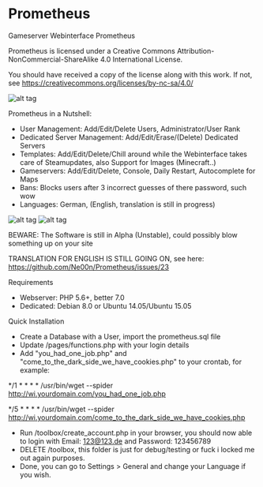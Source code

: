 # Prometheus
Gameserver Webinterface Prometheus

Prometheus is licensed under a
Creative Commons Attribution-NonCommercial-ShareAlike 4.0 International License.

You should have received a copy of the license along with this
work. If not, see https://creativecommons.org/licenses/by-nc-sa/4.0/

![alt tag](https://upload.wikimedia.org/wikipedia/commons/thumb/1/12/Cc-by-nc-sa_icon.svg/120px-Cc-by-nc-sa_icon.svg.png)

Prometheus in a Nutshell:

- User Management: Add/Edit/Delete Users, Administrator/User Rank
- Dedicated Server Management: Add/Edit/Erase/(Delete) Dedicated Servers
- Templates: Add/Edit/Delete/Chill around while the Webinterface takes care of Steamupdates, also Support for Images (Minecraft..)
- Gameservers: Add/Edit/Delete, Console, Daily Restart, Autocomplete for Maps
- Bans: Blocks users after 3 incorrect guesses of there password, such wow
- Languages: German, (English, translation is still in progress)

![alt tag](http://i.imgur.com/QiFFRG9.png)
![alt tag](http://i.imgur.com/4TvggC1.png)

BEWARE: The Software is still in Alpha (Unstable), could possibly blow something up on your site

TRANSLATION FOR ENGLISH IS STILL GOING ON, see here:
https://github.com/Ne00n/Prometheus/issues/23

Requirements
- Webserver: PHP 5.6+, better 7.0
- Dedicated: Debian 8.0 or Ubuntu 14.05/Ubuntu 15.05

Quick Installation

- Create a Database with a User, import the prometheus.sql file
- Update /pages/functions.php with your login details
- Add "you_had_one_job.php" and "come_to_the_dark_side_we_have_cookies.php" to your crontab, for example:

*/1 * * * * /usr/bin/wget --spider http://wi.yourdomain.com/you_had_one_job.php

*/5 * * * * /usr/bin/wget --spider http://wi.yourdomain.com/come_to_the_dark_side_we_have_cookies.php

- Run /toolbox/create_account.php in your browser, you should now able to login with Email: 123@123.de and Password: 123456789
- DELETE /toolbox, this folder is just for debug/testing or fuck i locked me out again purposes.
- Done, you can go to Settings > General and change your Language if you wish.
